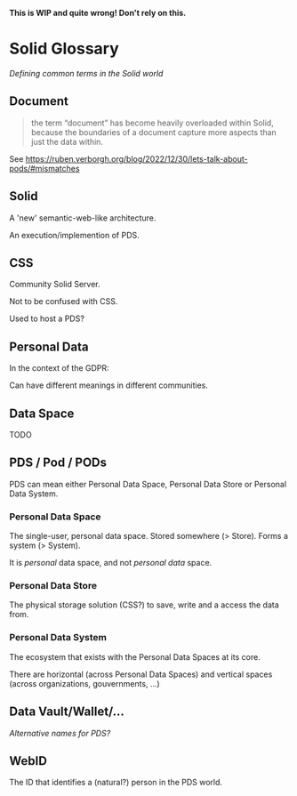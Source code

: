 **This is WIP and quite wrong! Don't rely on this.**


# Solid Glossary

_Defining common terms in the Solid world_


## Document

> the term “document” has become heavily overloaded within Solid, because the boundaries of a document capture more aspects than just the data within.

See  https://ruben.verborgh.org/blog/2022/12/30/lets-talk-about-pods/#mismatches

## Solid

A 'new' semantic-web-like architecture.

An execution/implemention of PDS.

## CSS

Community Solid Server.

Not to be confused with CSS.

Used to host a PDS?

## Personal Data

In the context of the GDPR: <legal>

Can have different meanings in different communities.

## Data Space

TODO

## PDS / Pod / PODs

PDS can mean either Personal Data Space, Personal Data Store or Personal Data System.

### Personal Data Space

The single-user, personal data space. Stored somewhere (> Store). Forms a system (> System).

It is _personal_ data space, and not _personal data_ space.

### Personal Data Store

The physical storage solution (CSS?) to save, write and a access the data from.

### Personal Data System

The ecosystem that exists with the Personal Data Spaces at its core.

There are horizontal (across Personal Data Spaces) and vertical spaces (across organizations, gouvernments, ...)

## Data Vault/Wallet/...

_Alternative names for PDS?_

## WebID

The ID that identifies a (natural?) person in the PDS world.

